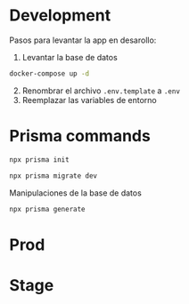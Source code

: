 # Development

Pasos para levantar la app en desarollo:

1. Levantar la base de datos

```bash
docker-compose up -d
```

2. Renombrar el archivo `.env.template` a `.env`
3. Reemplazar las variables de entorno

# Prisma commands

```bash
npx prisma init
```

```bash
npx prisma migrate dev
```

Manipulaciones de la base de datos

```bash
npx prisma generate
```

# Prod

# Stage
